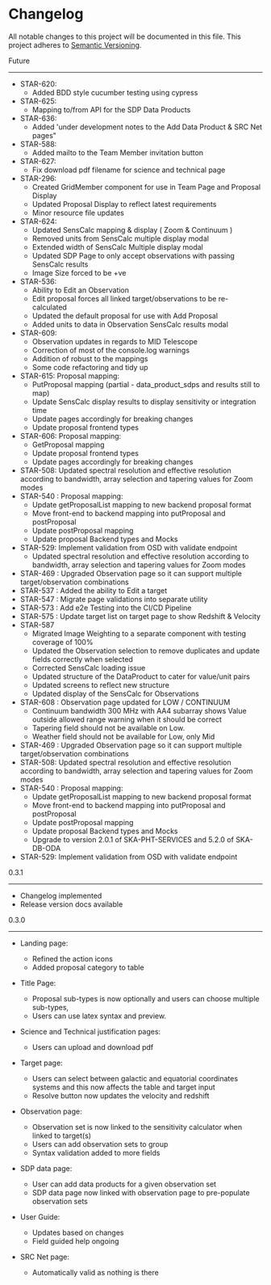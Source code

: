 # Changelog

All notable changes to this project will be documented in this file.
This project adheres to [Semantic Versioning](http://semver.org/).

Future

---

* STAR-620:
  - Added BDD style cucumber testing using cypress
* STAR-625:
   - Mapping to/from API for the SDP Data Products
* STAR-636:
   - Added 'under development notes to the Add Data Product & SRC Net pages"
* STAR-588:
   - Added mailto to the Team Member invitation button
* STAR-627:
   - Fix download pdf filename for science and technical page
* STAR-296:
   - Created GridMember component for use in Team Page and Proposal Display
   - Updated Proposal Display to reflect latest requirements
   - Minor resource file updates
* STAR-624: 
   - Updated SensCalc mapping & display ( Zoom & Continuum )
   - Removed units from SensCalc multiple display modal
   - Extended width of SensCalc Multiple display modal
   - Updated SDP Page to only accept observations with passing SensCalc results
   - Image Size forced to be +ve
* STAR-536: 
   - Ability to Edit an Observation
   - Edit proposal forces all linked target/observations to be re-calculated
   - Updated the default proposal for use with Add Proposal
   - Added units to data in Observation SensCalc results modal
* STAR-609: 
   - Observation updates in regards to MID Telescope
   - Correction of most of the console.log warnings
   - Addition of robust to the mappings
   - Some code refactoring and tidy up
* STAR-615: Proposal mapping:
   - PutProposal mapping (partial - data_product_sdps and results still to map)
   - Update SensCalc display results to display sensitivity or integration time
   - Update pages accordingly for breaking changes
   - Update proposal frontend types
* STAR-606: Proposal mapping:
   - GetProposal mapping
   - Update proposal frontend types
   - Update pages accordingly for breaking changes
* STAR-508: Updated spectral resolution and effective resolution according to bandwidth, array selection and tapering values for Zoom modes
* STAR-540 : Proposal mapping:
   - Update getProposalList mapping to new backend proposal format
   - Move front-end to backend mapping into putProposal and postProposal
   - Update postProposal mapping
   - Update proposal Backend types and Mocks
* STAR-529: Implement validation from OSD with validate endpoint
   - Updated spectral resolution and effective resolution according to bandwidth, array selection and tapering values for Zoom modes
* STAR-469 : Upgraded Observation page so it can support multiple target/observation combinations
* STAR-537 : Added the ability to Edit a target
* STAR-547 : Migrate page validations into separate utility 
* STAR-573 : Add e2e Testing into the CI/CD Pipeline
* STAR-575 : Update target list on target page to show Redshift & Velocity
* STAR-587
   - Migrated Image Weighting to a separate component with testing coverage of 100%
   - Updated the Observation selection to remove duplicates and update fields correctly when selected
   - Corrected SensCalc loading issue
   - Updated structure of the DataProduct to cater for value/unit pairs
   - Updated screens to reflect new structure
   - Updated display of the SensCalc for Observations
* STAR-608 : Observation page updated for LOW / CONTINUUM
   - Continuum bandwidth 300 MHz with AA4 subarray shows Value outside allowed range warning when it should be correct
   - Tapering field should not be available on Low.
   - Weather field should not be available for Low, only Mid
* STAR-469 : Upgraded Observation page so it can support multiple target/observation combinations
* STAR-508: Updated spectral resolution and effective resolution according to bandwidth, array selection and tapering values for Zoom modes
* STAR-540 : Proposal mapping:
   - Update getProposalList mapping to new backend proposal format
   - Move front-end to backend mapping into putProposal and postProposal
   - Update postProposal mapping
   - Update proposal Backend types and Mocks
   - Upgrade to version 2.0.1 of SKA-PHT-SERVICES and 5.2.0 of SKA-DB-ODA
* STAR-529: Implement validation from OSD with validate endpoint

0.3.1

---

* Changelog implemented
* Release version docs available

0.3.0

---

* Landing page:
   - Refined the action icons
   - Added proposal category to table

* Title Page:
   - Proposal sub-types is now optionally and users can choose multiple sub-types,
   - Users can use latex syntax and preview.

* Science and Technical justification pages:
   - Users can upload and download pdf

* Target page:
   - Users can select between galactic and equatorial coordinates systems and this now affects the table and target input
   - Resolve button now updates the velocity and redshift

* Observation page:
   - Observation set is now linked to the sensitivity calculator when linked to target(s)
   - Users can add observation sets to group
   - Syntax validation added to more fields

* SDP data page:
   - User can add data products for a given observation set
   - SDP data page now linked with observation page to pre-populate observation sets

* User Guide:
   - Updates based on changes
   - Field guided help ongoing

* SRC Net page:
   - Automatically valid as nothing is there
